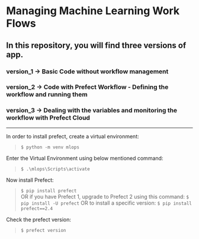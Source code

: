 # Managing Machine Learning Work Flows

## In this repository, you will find three versions of app.

### version_1 -> Basic Code without workflow management
### version_2 -> Code with Prefect Workflow - Defining the workflow and running them
### version_3 -> Dealing with the variables and monitoring the workflow with Prefect Cloud

***

In order to install prefect, create a virtual environment:
> `$ python -m venv mlops`  

Enter the Virtual Environment using below mentioned command:
> `$ .\mlops\Scripts\activate`

Now install Prefect:
> `$ pip install prefect`  
OR  if you have Prefect 1, upgrade to Prefect 2 using this command:
> `$ pip install -U prefect`
OR to install a specific version:
> `$ pip install prefect==2.4`

Check the prefect version:
> `$ prefect version`


